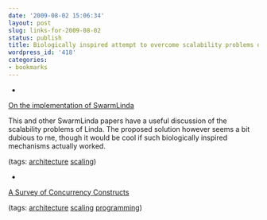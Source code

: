 ```yaml
---
date: '2009-08-02 15:06:34'
layout: post
slug: links-for-2009-08-02
status: publish
title: Biologically inspired attempt to overcome scalability problems of Linda
wordpress_id: '418'
categories:
- bookmarks
---
```


  *


[On the implementation of SwarmLinda](http://portal.acm.org/citation.cfm?id=986537.986607)


This and other SwarmLinda papers have a useful discussion of the scalability problems of Linda. The proposed solution however seems a bit dubious to me, though it would be cool if such biologically inspired mechanisms actually worked.


(tags: [architecture](http://delicious.com/eob/architecture) [scaling](http://delicious.com/eob/scaling))


  *


[A Survey of Concurrency Constructs](http://www.slideshare.net/twleung/a-survey-of-concurrency-constructs)


(tags: [architecture](http://delicious.com/eob/architecture) [scaling](http://delicious.com/eob/scaling) [programming](http://delicious.com/eob/programming))




